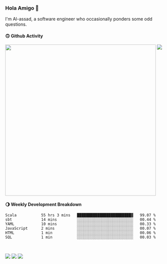 ### Hola Amigo 🤣   

I'm Al-assad, a software engineer who occasionally ponders some odd questions.  
 
#### 🙃 Github Activity 
<div>
  <img src="https://github-readme-stats.vercel.app/api?username=al-assad&show_icons=true" align="top" style="display: inline-block;" width="480"/>
  <img src="https://github-readme-stats.vercel.app/api/top-langs/?username=al-assad&hide=css,html&langs_count=8&layout=compact" align="top" style="display: inline-block;"/>
</div>

#### 🌖 Weekly Development Breakdown
<!--START_SECTION:waka-->

```text
Scala           55 hrs 3 mins   ████████████████████████▓   99.07 %
sbt             14 mins         ░░░░░░░░░░░░░░░░░░░░░░░░░   00.44 %
YAML            10 mins         ░░░░░░░░░░░░░░░░░░░░░░░░░   00.33 %
JavaScript      2 mins          ░░░░░░░░░░░░░░░░░░░░░░░░░   00.07 %
HTML            1 min           ░░░░░░░░░░░░░░░░░░░░░░░░░   00.06 %
SQL             1 min           ░░░░░░░░░░░░░░░░░░░░░░░░░   00.03 %
```

<!--END_SECTION:waka-->

<br>

<a href="https://twitter.com/Alassad_dev"><img src="https://img.shields.io/badge/Twitter-@Alassad__dev-blue?style=flat&logo=twitter" /></a>
<a href="https://t.me/alassad_dev"><img src="https://img.shields.io/badge/Telegram-@alassad__dev-orange?style=flat&logo=telegram" /></a>
<a href="https://al-assad.github.io"><img src="https://img.shields.io/badge/Blogs-Linying_Assad's_Blog-yellow?style=flat&logo=github" /></a>

